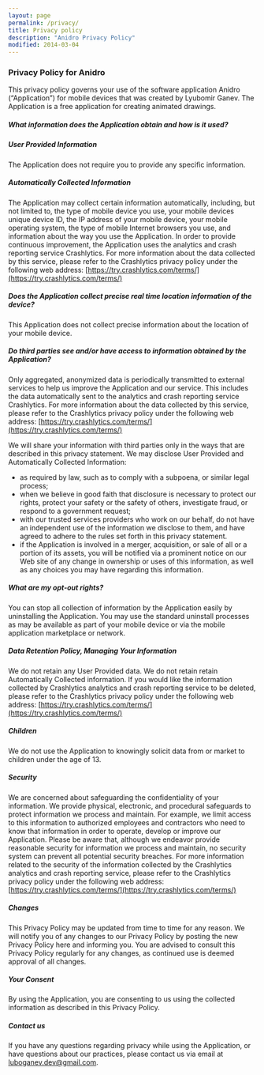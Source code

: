 ```yaml
---
layout: page
permalink: /privacy/
title: Privacy policy
description: "Anidro Privacy Policy"
modified: 2014-03-04
---
```


### Privacy Policy for Anidro
 
This privacy policy governs your use of the software application Anidro (“Application”) for mobile devices that was created by Lyubomir Ganev. The Application is a free application for creating animated drawings.
 
##### What information does the Application obtain and how is it used?
 
##### User Provided Information
The Application does not require you to provide any specific information.

##### Automatically Collected Information
The Application may collect certain information automatically, including, but not limited to, the type of mobile device you use, your mobile devices unique device ID, the IP address of your mobile device, your mobile operating system, the type of mobile Internet browsers you use, and information about the way you use the Application. 
In order to provide continuous improvement, the Application uses the analytics and crash reporting service Crashlytics. For more information about the data collected by this service, please refer to the Crashlytics privacy policy under the following web address: [https://try.crashlytics.com/terms/](https://try.crashlytics.com/terms/)
 
##### Does the Application collect precise real time location information of the device?
This Application does not collect precise information about the location of your mobile device.
 
##### Do third parties see and/or have access to information obtained by the Application?
Only aggregated, anonymized data is periodically transmitted to external services to help us improve the Application and our service. This includes the data automatically sent to the analytics and crash reporting service Crashlytics. For more information about the data collected by this service, please refer to the Crashlytics privacy policy under the following web address: [https://try.crashlytics.com/terms/](https://try.crashlytics.com/terms/)

We will share your information with third parties only in the ways that are described in this privacy statement.
We may disclose User Provided and Automatically Collected Information:
- as required by law, such as to comply with a subpoena, or similar legal process;
- when we believe in good faith that disclosure is necessary to protect our rights, protect your safety or the safety of others, investigate fraud, or respond to a government request;
- with our trusted services providers who work on our behalf, do not have an independent use of the information we disclose to them, and have agreed to adhere to the rules set forth in this privacy statement.
- if the Application is involved in a merger, acquisition, or sale of all or a portion of its assets, you will be notified via a prominent notice on our Web site of any change in ownership or uses of this information, as well as any choices you may have regarding this information.
 
##### What are my opt-out rights?
You can stop all collection of information by the Application easily by uninstalling the Application. You may use the standard uninstall processes as may be available as part of your mobile device or via the mobile application marketplace or network.
 
##### Data Retention Policy, Managing Your Information
We do not retain any User Provided data. We do not retain retain Automatically Collected information. If you would like the information collected by Crashlytics analytics and crash reporting service to be deleted, please refer to the Crashlytics privacy policy under the following web address: [https://try.crashlytics.com/terms/](https://try.crashlytics.com/terms/)
 
##### Children
We do not use the Application to knowingly solicit data from or market to children under the age of 13.
 
##### Security 
We are concerned about safeguarding the confidentiality of your information. We provide physical, electronic, and procedural safeguards to protect information we process and maintain. For example, we limit access to this information to authorized employees and contractors who need to know that information in order to operate, develop or improve our Application. Please be aware that, although we endeavor provide reasonable security for information we process and maintain, no security system can prevent all potential security breaches. For more information related to the security of the information collected by the Crashlytics analytics and crash reporting service, please refer to the Crashlytics privacy policy under the following web address: [https://try.crashlytics.com/terms/](https://try.crashlytics.com/terms/)
 
##### Changes
This Privacy Policy may be updated from time to time for any reason. We will notify you of any changes to our Privacy Policy by posting the new Privacy Policy here and informing you. You are advised to consult this Privacy Policy regularly for any changes, as continued use is deemed approval of all changes.
 
##### Your Consent
By using the Application, you are consenting to us using the collected information as described in this Privacy Policy.
 
##### Contact us
If you have any questions regarding privacy while using the Application, or have questions about our practices, please contact us via email at luboganev.dev@gmail.com.
